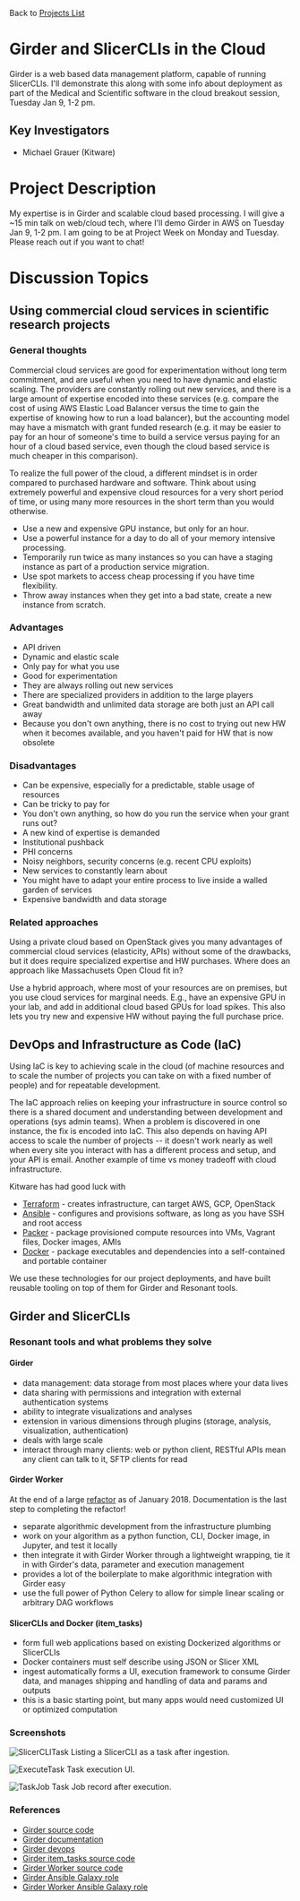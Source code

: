Back to [Projects List](../../README.md#ProjectsList)

# Girder and SlicerCLIs in the Cloud

Girder is a web based data management platform, capable of running SlicerCLIs. I'll demonstrate
this along with some info about deployment as part of the Medical and Scientific software in the cloud breakout session, Tuesday Jan 9, 1-2 pm.

## Key Investigators

- Michael Grauer (Kitware)

# Project Description

My expertise is in Girder and scalable cloud based processing. I will give a ~15 min talk on web/cloud tech, where I'll demo Girder in AWS on Tuesday Jan 9, 1-2 pm. I am going to be at Project Week on Monday and Tuesday. Please reach out if you want to chat!

# Discussion Topics

## Using commercial cloud services in scientific research projects

### General thoughts

Commercial cloud services are good for experimentation without long term commitment, and are useful when you need to have dynamic and elastic scaling. The providers are constantly rolling out new services, and there is a large amount of expertise encoded into these services (e.g. compare the cost of using AWS Elastic Load Balancer versus the time to gain the expertise of knowing how to run a load balancer), but the accounting model may have a mismatch with grant funded research (e.g. it may be easier to pay for an hour of someone's time to build a service versus paying for an hour of a cloud based service, even though the cloud based service is much cheaper in this comparison).

To realize the full power of the cloud, a different mindset is in order compared to purchased hardware and software. Think about using extremely powerful and expensive cloud resources for a very short period of time, or using many more resources in the short term than you would otherwise.

* Use a new and expensive GPU instance, but only for an hour.
* Use a powerful instance for a day to do all of your memory intensive processing.
* Temporarily run twice as many instances so you can have a staging instance as part of a production service migration.
* Use spot markets to access cheap processing if you have time flexibility.
* Throw away instances when they get into a bad state, create a new instance from scratch.

### Advantages

 * API driven
 * Dynamic and elastic scale
 * Only pay for what you use
 * Good for experimentation
 * They are always rolling out new services
 * There are specialized providers in addition to the large players
 * Great bandwidth and unlimited data storage are both just an API call away
 * Because you don't own anything, there is no cost to trying out new HW when it becomes available, and you haven't paid for HW that is now obsolete

### Disadvantages

 * Can be expensive, especially for a predictable, stable usage of resources
 * Can be tricky to pay for
 * You don't own anything, so how do you run the service when your grant runs out?
 * A new kind of expertise is demanded
 * Institutional pushback
 * PHI concerns
 * Noisy neighbors, security concerns (e.g. recent CPU exploits)
 * New services to constantly learn about
 * You might have to adapt your entire process to live inside a walled garden of services
 * Expensive bandwidth and data storage

### Related approaches

Using a private cloud based on OpenStack gives you many advantages of commercial cloud services (elasticity, APIs) without some of the drawbacks, but it does require specialized expertise and HW purchases. Where does an approach like Massachusets Open Cloud fit in?

Use a hybrid approach, where most of your resources are on premises, but you use cloud services for marginal needs. E.g., have an expensive GPU in your lab, and add in additional cloud based GPUs for load spikes. This also lets you try new and expensive HW without paying the full purchase price.

## DevOps and Infrastructure as Code (IaC)

Using IaC is key to achieving scale in the cloud (of machine resources and to scale the number of projects you can take on with a fixed number of people) and for repeatable development.

The IaC approach relies on keeping your infrastructure in source control so there is a shared document and understanding between development and operations (sys admin teams). When a problem is discovered in one instance, the fix is encoded into IaC. This also depends on having API access to scale the number of projects -- it doesn't work nearly as well when every site you interact with has a different process and setup, and your API is email. Another example of time vs money tradeoff with cloud infrastructure.

Kitware has had good luck with

* [Terraform](https://www.packer.io/intro/index.html) - creates infrastructure, can target AWS, GCP, OpenStack
* [Ansible](https://www.ansible.com/) - configures and provisions software, as long as you have SSH and root access
* [Packer](https://www.packer.io/intro/index.html) - package provisioned compute resources into VMs, Vagrant files, Docker images, AMIs
* [Docker](https://www.docker.com/) - package executables and dependencies into a self-contained and portable container

We use these technologies for our project deployments, and have built reusable tooling on top of them for Girder and Resonant tools.

## Girder and SlicerCLIs

### Resonant tools and what problems they solve

#### Girder

* data management: data storage from most places where your data lives
* data sharing with permissions and integration with external authentication systems
* ability to integrate visualizations and analyses
* extension in various dimensions through plugins (storage, analysis, visualization, authentication)
* deals with large scale
* interact through many clients: web or python client, RESTful APIs mean any client can talk to it, SFTP clients for read

#### Girder Worker

At the end of a large [refactor](https://github.com/girder/girder_worker/milestone/1) as of January 2018. Documentation is the last step to completing the refactor!

* separate algorithmic development from the infrastructure plumbing
* work on your algorithm as a python function, CLI, Docker image, in Jupyter, and test it locally
* then integrate it with Girder Worker through a lightweight wrapping, tie it in with Girder's data, parameter and execution management
* provides a lot of the boilerplate to make algorithmic integration with Girder easy
* use the full power of Python Celery to allow for simple linear scaling or arbitrary DAG workflows

#### SlicerCLIs and Docker (item_tasks)

* form full web applications based on existing Dockerized algorithms or SlicerCLIs
* Docker containers must self describe using JSON or Slicer XML
* ingest automatically forms a UI, execution framework to consume Girder data, and manages shipping and handling of data and params and outputs
* this is a basic starting point, but many apps would need customized UI or optimized computation

### Screenshots

![SlicerCLITask](SlicerCLITask.png)
Listing a SlicerCLI as a task after ingestion.

![ExecuteTask](ExecuteTask.png)
Task execution UI.

![TaskJob](TaskJob.png)
Task Job record after execution.

### References

- [Girder source code](https://github.com/girder/girder)
- [Girder documentation](http://girder.readthedocs.io/en/latest/)
- [Girder devops](https://github.com/girder/girder/tree/master/devops)
- [Girder item_tasks source code](https://github.com/girder/girder/tree/master/plugins/item_tasks)
- [Girder Worker source code](https://github.com/girder/girder_worker)
- [Girder Ansible Galaxy role](https://galaxy.ansible.com/girder/girder/)
- [Girder Worker Ansible Galaxy role](https://galaxy.ansible.com/girder/girder-worker/)
